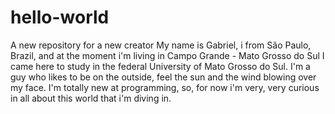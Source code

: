 # hello-world
A new repository for a new creator
My name is Gabriel, i from São Paulo, Brazil, and at the moment i'm living in Campo Grande - Mato Grosso do Sul
I came here to study in the federal University of Mato Grosso do Sul.
I'm a guy who likes to be on the outside, feel the sun and the wind blowing over my face.
I'm totally new at programming, so, for now i'm very, very curious in all about this world that i'm diving in.
